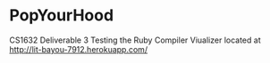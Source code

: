 # PopYourHood
CS1632 Deliverable 3
Testing the Ruby Compiler Viualizer located at http://lit-bayou-7912.herokuapp.com/
